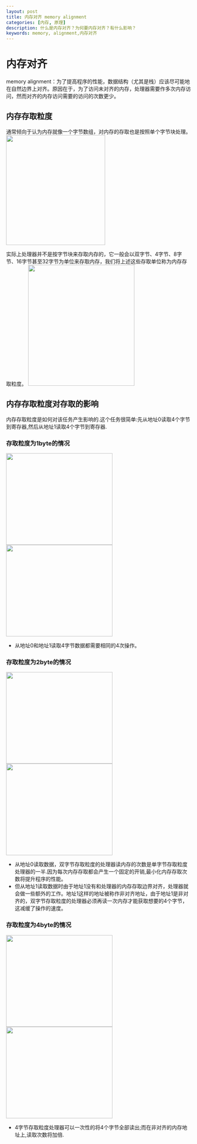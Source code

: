 ```yaml
---
layout: post
title: 内存对齐 memory alignment
categories: [内存, 原理]
description: 什么是内存对齐？为何要内存对齐？有什么影响？
keywords: memory, alignment,内存对齐
---
```

# 内存对齐

memory alignment：为了提高程序的性能，数据结构（尤其是栈）应该尽可能地在自然边界上对齐。原因在于，为了访问未对齐的内存，处理器需要作多次内存访问，然而对齐的内存访问需要的访问的次数更少。

## 内存存取粒度

通常倾向于认为内存就像一个字节数组，对内存的存取也是按照单个字节块处理。
<img src="https://github.com/gplcn/gplcn.github.io/blob/develop/images/posts/memory_alignment/m_a_01.png?raw=true"  height="300" width="270">


实际上处理器并不是按字节块来存取内存的，它一般会以双字节、4字节、8字节、16字节甚至32字节为单位来存取内存，我们将上述这些存取单位称为内存存取粒度。
<img src="https://github.com/gplcn/gplcn.github.io/blob/develop/images/posts/memory_alignment/m_a_02.png?raw=true"  height="330" width="290">

## 内存存取粒度对存取的影响
内存存取粒度是如何对该任务产生影响的.这个任务很简单:先从地址0读取4个字节到寄存器,然后从地址1读取4个字节到寄存器.

### 存取粒度为1byte的情况
<div align="left">
<img src="https://github.com/gplcn/gplcn.github.io/blob/develop/images/posts/memory_alignment/m_a_07.png?raw=true"  height="250" width="290">
<img src="https://github.com/gplcn/gplcn.github.io/blob/develop/images/posts/memory_alignment/m_a_08.png?raw=true"  height="250" width="290">
</div>

* 从地址0和地址1读取4字节数据都需要相同的4次操作。
### 存取粒度为2byte的情况
<div align="left">
<img src="https://github.com/gplcn/gplcn.github.io/blob/develop/images/posts/memory_alignment/m_a_03.png?raw=true"  height="250" width="290">
<img src="https://github.com/gplcn/gplcn.github.io/blob/develop/images/posts/memory_alignment/m_a_06.png?raw=true"  height="250" width="290">
</div>

* 从地址0读取数据，双字节存取粒度的处理器读内存的次数是单字节存取粒度处理器的一半.因为每次内存存取都会产生一个固定的开销,最小化内存存取次数将提升程序的性能。
* 但从地址1读取数据时由于地址1没有和处理器的内存存取边界对齐，处理器就会做一些额外的工作。地址1这样的地址被称作非对齐地址，由于地址1是非对齐的，双字节存取粒度的处理器必须再读一次内存才能获取想要的4个字节，这减缓了操作的速度。

### 存取粒度为4byte的情况
<div align="left">
<img src="https://github.com/gplcn/gplcn.github.io/blob/develop/images/posts/memory_alignment/m_a_04.png?raw=true"  height="250" width="290">
<img src="https://github.com/gplcn/gplcn.github.io/blob/develop/images/posts/memory_alignment/m_a_05.png?raw=true"  height="250" width="290">
</div>

* 4字节存取粒度处理器可以一次性的将4个字节全部读出;而在非对齐的内存地址上,读取次数将加倍.

